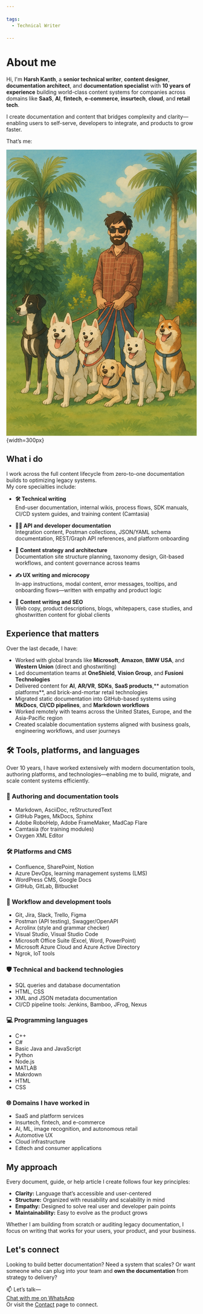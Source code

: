 ```yaml
---

tags:
  - Technical Writer

---
```


# About me

Hi, I'm **Harsh Kanth**, a **senior technical writer**, **content designer**, **documentation architect**, and **documentation specialist** with **10 years of experience** building world-class content systems for companies across domains like **SaaS**, **AI**, **fintech**, **e-commerce**, **insurtech**, **cloud**, and **retail tech**.

I create documentation and content that bridges complexity and clarity—enabling users to self-serve, developers to integrate, and products to grow faster.

That’s me:

![My image](Myimage.png){width=300px}

## What i do

I work across the full content lifecycle from zero-to-one documentation builds to optimizing legacy systems.  
My core specialties include:

- **🛠 Technical writing**  
  End-user documentation, internal wikis, process flows, SDK manuals, CI/CD system guides, and training content (Camtasia)

- **🧑‍💻 API and developer documentation**  
  Integration content, Postman collections, JSON/YAML schema documentation, REST/Graph API references, and platform onboarding

- **🧠 Content strategy and architecture**  
  Documentation site structure planning, taxonomy design, Git-based workflows, and content governance across teams

- **✍️ UX writing and microcopy**  
  In-app instructions, modal content, error messages, tooltips, and onboarding flows—written with empathy and product logic

- **📢 Content writing and SEO**  
  Web copy, product descriptions, blogs, whitepapers, case studies, and ghostwritten content for global clients

## Experience that matters

Over the last decade, I have:

- Worked with global brands like **Microsoft**, **Amazon**, **BMW USA**, and **Western Union** (direct and ghostwriting)  
- Led documentation teams at **OneShield**, **Vision Group**, and **Fusioni Technologies**  
- Delivered content for **AI**, **AR/VR**, **SDKs**, **SaaS products**,** automation platforms**, and brick-and-mortar retail technologies  
- Migrated static documentation into GitHub-based systems using **MkDocs**, **CI/CD pipelines**, and **Markdown workflows**  
- Worked remotely with teams across the United States, Europe, and the Asia-Pacific region  
- Created scalable documentation systems aligned with business goals, engineering workflows, and user journeys

## 🛠️ Tools, platforms, and languages

Over 10 years, I have worked extensively with modern documentation tools, authoring platforms, and technologies—enabling me to build, migrate, and scale content systems efficiently.

### 📝 Authoring and documentation tools

- Markdown, AsciiDoc, reStructuredText  
- GitHub Pages, MkDocs, Sphinx  
- Adobe RoboHelp, Adobe FrameMaker, MadCap Flare  
- Camtasia (for training modules)  
- Oxygen XML Editor

### 🛠 Platforms and CMS

- Confluence, SharePoint, Notion  
- Azure DevOps, learning management systems (LMS)  
- WordPress CMS, Google Docs  
- GitHub, GitLab, Bitbucket

### 🔧 Workflow and development tools

- Git, Jira, Slack, Trello, Figma  
- Postman (API testing), Swagger/OpenAPI  
- Acrolinx (style and grammar checker)  
- Visual Studio, Visual Studio Code  
- Microsoft Office Suite (Excel, Word, PowerPoint)  
- Microsoft Azure Cloud and Azure Active Directory  
- Ngrok, IoT tools

### 🛡️ Technical and backend technologies

- SQL queries and database documentation  
- HTML, CSS  
- XML and JSON metadata documentation  
- CI/CD pipeline tools: Jenkins, Bamboo, JFrog, Nexus

### 💻 Programming languages

- C++  
- C#  
- Basic Java and JavaScript  
- Python
- Node.js
- MATLAB
- Makrdown
- HTML
- CSS

### 🌐 Domains I have worked in

- SaaS and platform services  
- Insurtech, fintech, and e-commerce  
- AI, ML, image recognition, and autonomous retail  
- Automotive UX  
- Cloud infrastructure  
- Edtech and consumer applications

## My approach

Every document, guide, or help article I create follows four key principles:

- **Clarity:** Language that’s accessible and user-centered  
- **Structure:** Organized with reusability and scalability in mind  
- **Empathy:** Designed to solve real user and developer pain points  
- **Maintainability:** Easy to evolve as the product grows

Whether I am building from scratch or auditing legacy documentation, I focus on writing that works for your users, your product, and your business.

## Let's connect

Looking to build better documentation? Need a system that scales? Or want someone who can plug into your team and **own the documentation** from strategy to delivery?

📫 Let’s talk—  
[Chat with me on WhatsApp](https://wa.me/917827620848)  
Or visit the [Contact](contact.md) page to connect.
